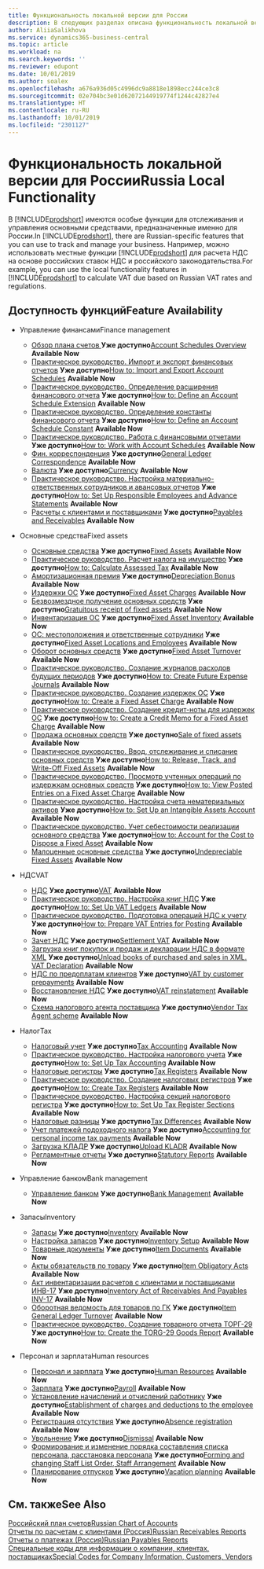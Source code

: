 ```yaml
---
title: Функциональность локальной версии для России
description: В следующих разделах описана функциональность локальной версии [!INCLUDE[prodshort](../../includes/prodshort.md)] для России.
author: AliiaSalikhova
ms.service: dynamics365-business-central
ms.topic: article
ms.workload: na
ms.search.keywords: ''
ms.reviewer: edupont
ms.date: 10/01/2019
ms.author: soalex
ms.openlocfilehash: a676a936d05c4996dc9a8818e1898ecc244ce3c8
ms.sourcegitcommit: 02e704bc3e01d62072144919774f1244c42827e4
ms.translationtype: HT
ms.contentlocale: ru-RU
ms.lasthandoff: 10/01/2019
ms.locfileid: "2301127"
---
```

# <a name="russia-local-functionality"></a><span data-ttu-id="21530-103">Функциональность локальной версии для России</span><span class="sxs-lookup"><span data-stu-id="21530-103">Russia Local Functionality</span></span>

<span data-ttu-id="21530-104">В [!INCLUDE[prodshort](../../includes/prodshort.md)] имеются особые функции для отслеживания и управления основными средствами, предназначенные именно для России.</span><span class="sxs-lookup"><span data-stu-id="21530-104">In [!INCLUDE[prodshort](../../includes/prodshort.md)], there are Russian-specific features that you can use to track and manage your business.</span></span> <span data-ttu-id="21530-105">Например, можно использовать местные функции [!INCLUDE[prodshort](../../includes/prodshort.md)] для расчета НДС на основе российских ставок НДС и российского законодательства.</span><span class="sxs-lookup"><span data-stu-id="21530-105">For example, you can use the local functionality features in [!INCLUDE[prodshort](../../includes/prodshort.md)] to calculate VAT due based on Russian VAT rates and regulations.</span></span>

## <a name="feature-availability"></a><span data-ttu-id="21530-106">Доступность функций</span><span class="sxs-lookup"><span data-stu-id="21530-106">Feature Availability</span></span>

* <span data-ttu-id="21530-107">Управление финансами</span><span class="sxs-lookup"><span data-stu-id="21530-107">Finance management</span></span>
    * <span data-ttu-id="21530-108">[Обзор плана счетов ](account-schedules-overview.md) **Уже доступно**</span><span class="sxs-lookup"><span data-stu-id="21530-108">[Account Schedules Overview](account-schedules-overview.md) **Available Now**</span></span>
    * <span data-ttu-id="21530-109">[Практическое руководство. Импорт и экспорт финансовых отчетов](How-to-Import-and-Export-Account-Schedules.md) **Уже доступно**</span><span class="sxs-lookup"><span data-stu-id="21530-109">[How to: Import and Export Account Schedules](How-to-Import-and-Export-Account-Schedules.md) **Available Now**</span></span>
    * <span data-ttu-id="21530-110">[Практическое руководство. Определение расширения финансового отчета](How-to-Define-an-Account-Schedule-Extension.md) **Уже доступно**</span><span class="sxs-lookup"><span data-stu-id="21530-110">[How to: Define an Account Schedule Extension](How-to-Define-an-Account-Schedule-Extension.md) **Available Now**</span></span>
    * <span data-ttu-id="21530-111">[Практическое руководство. Определение константы финансового отчета](How-to-Define-an-Account-Schedule-Constant.md) **Уже доступно**</span><span class="sxs-lookup"><span data-stu-id="21530-111">[How to: Define an Account Schedule Constant](How-to-Define-an-Account-Schedule-Constant.md) **Available Now**</span></span>
    * <span data-ttu-id="21530-112">[Практическое руководство. Работа с финансовыми отчетами](How-to-Work-with-Account-Schedules.md) **Уже доступно**</span><span class="sxs-lookup"><span data-stu-id="21530-112">[How to: Work with Account Schedules](How-to-Work-with-Account-Schedules.md) **Available Now**</span></span>
    * <span data-ttu-id="21530-113">[Фин. корреспонденция](general-ledger-correspondence.md) **Уже доступно**</span><span class="sxs-lookup"><span data-stu-id="21530-113">[General Ledger Correspondence](general-ledger-correspondence.md) **Available Now**</span></span>
    * <span data-ttu-id="21530-114">[Валюта](Currency-information-Import-currency-rates.md) **Уже доступно**</span><span class="sxs-lookup"><span data-stu-id="21530-114">[Сurrency](Currency-information-Import-currency-rates.md) **Available Now**</span></span>
    * <span data-ttu-id="21530-115">[Практическое руководство. Настройка материально-ответственных сотрудников и авансовых отчетов](How-to-Set-Up-Responsible-Employees-and-Advance-Statements.md) **Уже доступно**</span><span class="sxs-lookup"><span data-stu-id="21530-115">[How to: Set Up Responsible Employees and Advance Statements](How-to-Set-Up-Responsible-Employees-and-Advance-Statements.md) **Available Now**</span></span>
    * <span data-ttu-id="21530-116">[Расчеты с клиентами и поставщиками](Payables-and-Receivables.md) **Уже доступно**</span><span class="sxs-lookup"><span data-stu-id="21530-116">[Payables and Receivables](Payables-and-Receivables.md) **Available Now**</span></span>
* <span data-ttu-id="21530-117">Основные средства</span><span class="sxs-lookup"><span data-stu-id="21530-117">Fixed assets</span></span>
    * <span data-ttu-id="21530-118">[Основные средства](fixed-assets.md) **Уже доступно**</span><span class="sxs-lookup"><span data-stu-id="21530-118">[Fixed Assets](fixed-assets.md) **Available Now**</span></span>
    * <span data-ttu-id="21530-119">[Практическое руководство. Расчет налога на имущество](How-to-Calculate-Assessed-Tax.md) **Уже доступно**</span><span class="sxs-lookup"><span data-stu-id="21530-119">[How to: Calculate Assessed Tax](How-to-Calculate-Assessed-Tax.md) **Available Now**</span></span>
    * <span data-ttu-id="21530-120">[Амортизационная премия](Depreciation-Bonus.md) **Уже доступно**</span><span class="sxs-lookup"><span data-stu-id="21530-120">[Depreciation Bonus](Depreciation-Bonus.md) **Available Now**</span></span>
    * <span data-ttu-id="21530-121">[Издержки ОС](Fixed-Asset-Charges.md) **Уже доступно**</span><span class="sxs-lookup"><span data-stu-id="21530-121">[Fixed Asset Charges](Fixed-Asset-Charges.md) **Available Now**</span></span>
    * <span data-ttu-id="21530-122">[Безвозмездное получение основных средств](Gratuitous-receipt-of-fixed-assets.md) **Уже доступно**</span><span class="sxs-lookup"><span data-stu-id="21530-122">[Gratuitous receipt of fixed assets](Gratuitous-receipt-of-fixed-assets.md) **Available Now**</span></span>
    * <span data-ttu-id="21530-123">[Инвентаризация ОС](Fixed-Asset-Inventory.md) **Уже доступно**</span><span class="sxs-lookup"><span data-stu-id="21530-123">[Fixed Asset Inventory](Fixed-Asset-Inventory.md) **Available Now**</span></span>
    * <span data-ttu-id="21530-124">[ОС: местоположения и ответственные сотрудники](Fixed-Asset-Locations-and-Employees.md) **Уже доступно**</span><span class="sxs-lookup"><span data-stu-id="21530-124">[Fixed Asset Locations and Employees](Fixed-Asset-Locations-and-Employees.md) **Available Now**</span></span>
    * <span data-ttu-id="21530-125">[Оборот основных средств](Fixed-Asset-Turnover.md) **Уже доступно**</span><span class="sxs-lookup"><span data-stu-id="21530-125">[Fixed Asset Turnover](Fixed-Asset-Turnover.md) **Available Now**</span></span>
    * <span data-ttu-id="21530-126">[Практическое руководство. Создание журналов расходов будущих периодов](How-to-Create-Future-Expense-Journals.md) **Уже доступно**</span><span class="sxs-lookup"><span data-stu-id="21530-126">[How to: Create Future Expense Journals](How-to-Create-Future-Expense-Journals.md) **Available Now**</span></span>
    * <span data-ttu-id="21530-127">[Практическое руководство. Создание издержек ОС](How-to-Create-a-Fixed-Asset-Charge.md) **Уже доступно**</span><span class="sxs-lookup"><span data-stu-id="21530-127">[How to: Create a Fixed Asset Charge](How-to-Create-a-Fixed-Asset-Charge.md) **Available Now**</span></span>
    * <span data-ttu-id="21530-128">[Практическое руководство. Создание кредит-ноты для издержек ОС](How-to-Create-a-Credit-Memo-for-a-Fixed-Asset-Charge.md) **Уже доступно**</span><span class="sxs-lookup"><span data-stu-id="21530-128">[How to: Create a Credit Memo for a Fixed Asset Charge](How-to-Create-a-Credit-Memo-for-a-Fixed-Asset-Charge.md) **Available Now**</span></span>
    * <span data-ttu-id="21530-129">[Продажа основных средств](Sale-of-fixed-assets.md) **Уже доступно**</span><span class="sxs-lookup"><span data-stu-id="21530-129">[Sale of fixed assets](Sale-of-fixed-assets.md) **Available Now**</span></span>
    * <span data-ttu-id="21530-130">[Практическое руководство. Ввод, отслеживание и списание основных средств](How-to-Release-Track-Write-Off-Fixed-Assets.md) **Уже доступно**</span><span class="sxs-lookup"><span data-stu-id="21530-130">[How to: Release, Track, and Write-Off Fixed Assets](How-to-Release-Track-Write-Off-Fixed-Assets.md) **Available Now**</span></span>
    * <span data-ttu-id="21530-131">[Практическое руководство. Просмотр учтенных операций по издержкам основных средств](How-to-View-Posted-Entries-on-a-Fixed-Asset-Charge.md) **Уже доступно**</span><span class="sxs-lookup"><span data-stu-id="21530-131">[How to: View Posted Entries on a Fixed Asset Charge](How-to-View-Posted-Entries-on-a-Fixed-Asset-Charge.md) **Available Now**</span></span>
    * <span data-ttu-id="21530-132">[Практическое руководство. Настройка счета нематериальных активов](How-to-Set-Up-an-Intangible-Assets-Account.md) **Уже доступно**</span><span class="sxs-lookup"><span data-stu-id="21530-132">[How to: Set Up an Intangible Assets Account](How-to-Set-Up-an-Intangible-Assets-Account.md) **Available Now**</span></span>
    * <span data-ttu-id="21530-133">[Практическое руководство. Учет себестоимости реализации основного средства](How-to-Account-for-the-Cost-to-Dispose-a-Fixed-Asset.md) **Уже доступно**</span><span class="sxs-lookup"><span data-stu-id="21530-133">[How to: Account for the Cost to Dispose a Fixed Asset](How-to-Account-for-the-Cost-to-Dispose-a-Fixed-Asset.md) **Available Now**</span></span> 
    * <span data-ttu-id="21530-134">[Малоценные основные средства](Undepreciable-Fixed-Assets.md) **Уже доступно**</span><span class="sxs-lookup"><span data-stu-id="21530-134">[Undepreciable Fixed Assets](Undepreciable-Fixed-Assets.md) **Available Now**</span></span>

* <span data-ttu-id="21530-135">НДС</span><span class="sxs-lookup"><span data-stu-id="21530-135">VAT</span></span>
    * <span data-ttu-id="21530-136">[НДС](VAT.md) **Уже доступно**</span><span class="sxs-lookup"><span data-stu-id="21530-136">[VAT](VAT.md) **Available Now**</span></span>
    * <span data-ttu-id="21530-137">[Практическое руководство. Настройка книг НДС](How-to-Set-Up-VAT-Ledgers.md) **Уже доступно**</span><span class="sxs-lookup"><span data-stu-id="21530-137">[How to: Set Up VAT Ledgers](How-to-Set-Up-VAT-Ledgers.md) **Available Now**</span></span>  
    * <span data-ttu-id="21530-138">[Практическое руководство. Подготовка операций НДС к учету](How-to-Prepare-VAT-Entries-for-Posting.md) **Уже доступно**</span><span class="sxs-lookup"><span data-stu-id="21530-138">[How to: Prepare VAT Entries for Posting](How-to-Prepare-VAT-Entries-for-Posting.md) **Available Now**</span></span>  
    * <span data-ttu-id="21530-139">[Зачет НДС](Settlement-VAT.md) **Уже доступно**</span><span class="sxs-lookup"><span data-stu-id="21530-139">[Settlement VAT](Settlement-VAT.md) **Available Now**</span></span>  
    * <span data-ttu-id="21530-140">[Загрузка книг покупок и продаж и декларации НДС в формате XML](upload-books-purchases-sales-xml-vat-declaration.md) **Уже доступно**</span><span class="sxs-lookup"><span data-stu-id="21530-140">[Unload books of purchased and sales in XML. VAT Declaration](upload-books-purchases-sales-xml-vat-declaration.md) **Available Now**</span></span>  
    * <span data-ttu-id="21530-141">[НДС по предоплатам клиентов](VAT-by-Customer-prepayments.md) **Уже доступно**</span><span class="sxs-lookup"><span data-stu-id="21530-141">[VAT by customer prepayments](VAT-by-Customer-prepayments.md) **Available Now**</span></span>  
    * <span data-ttu-id="21530-142">[Восстановление НДС](VAT-reinstatement.md) **Уже доступно**</span><span class="sxs-lookup"><span data-stu-id="21530-142">[VAT reinstatement](VAT-reinstatement.md) **Available Now**</span></span>  
    * <span data-ttu-id="21530-143">[Схема налогового агента поставщика](Vendor-Tax-Agent-scheme.md) **Уже доступно**</span><span class="sxs-lookup"><span data-stu-id="21530-143">[Vendor Tax Agent scheme](Vendor-Tax-Agent-scheme.md) **Available Now**</span></span>  
* <span data-ttu-id="21530-144">Налог</span><span class="sxs-lookup"><span data-stu-id="21530-144">Tax</span></span>
    * <span data-ttu-id="21530-145">[Налоговый учет](Tax-Accounting.md) **Уже доступно**</span><span class="sxs-lookup"><span data-stu-id="21530-145">[Tax Accounting](Tax-Accounting.md) **Available Now**</span></span>
    * <span data-ttu-id="21530-146">[Практическое руководство. Настройка налогового учета](How-to-Set-Up-Tax-Accounting.md) **Уже доступно**</span><span class="sxs-lookup"><span data-stu-id="21530-146">[How to: Set Up Tax Accounting](How-to-Set-Up-Tax-Accounting.md) **Available Now**</span></span>  
    * <span data-ttu-id="21530-147">[Налоговые регистры](Tax-Registers.md) **Уже доступно**</span><span class="sxs-lookup"><span data-stu-id="21530-147">[Tax Registers](Tax-Registers.md) **Available Now**</span></span>  
    * <span data-ttu-id="21530-148">[Практическое руководство. Создание налоговых регистров](How-to-Create-Tax-Registers.md) **Уже доступно**</span><span class="sxs-lookup"><span data-stu-id="21530-148">[How to: Create Tax Registers](How-to-Create-Tax-Registers.md) **Available Now**</span></span>  
    * <span data-ttu-id="21530-149">[Практическое руководство. Настройка секций налогового регистра](How-to-Set-Up-Tax-Register-Sections.md) **Уже доступно**</span><span class="sxs-lookup"><span data-stu-id="21530-149">[How to: Set Up Tax Register Sections](How-to-Set-Up-Tax-Register-Sections.md) **Available Now**</span></span>  
    * <span data-ttu-id="21530-150">[Налоговые разницы](Tax-Differences.md) **Уже доступно**</span><span class="sxs-lookup"><span data-stu-id="21530-150">[Tax Differences](Tax-Differences.md) **Available Now**</span></span>  
    * <span data-ttu-id="21530-151">[Учет платежей подоходного налога](Accounting-for-personal-income-tax-payments.md) **Уже доступно**</span><span class="sxs-lookup"><span data-stu-id="21530-151">[Accounting for personal income tax payments](Accounting-for-personal-income-tax-payments.md) **Available Now**</span></span>  
    * <span data-ttu-id="21530-152">[Загрузка КЛАДР](Upload-KLADR.md) **Уже доступно**</span><span class="sxs-lookup"><span data-stu-id="21530-152">[Upload KLADR](Upload-KLADR.md) **Available Now**</span></span>  
    * <span data-ttu-id="21530-153">[Регламентные отчеты](Statutory-Reports.md) **Уже доступно**</span><span class="sxs-lookup"><span data-stu-id="21530-153">[Statutory Reports](Statutory-Reports.md) **Available Now**</span></span>
* <span data-ttu-id="21530-154">Управление банком</span><span class="sxs-lookup"><span data-stu-id="21530-154">Bank management</span></span>
    * <span data-ttu-id="21530-155">[Управление банком](bank-management.md) **Уже доступно**</span><span class="sxs-lookup"><span data-stu-id="21530-155">[Bank Management](bank-management.md) **Available Now**</span></span>
* <span data-ttu-id="21530-156">Запасы</span><span class="sxs-lookup"><span data-stu-id="21530-156">Inventory</span></span>
    * <span data-ttu-id="21530-157">[Запасы](Inventory.md) **Уже доступно**</span><span class="sxs-lookup"><span data-stu-id="21530-157">[Inventory](Inventory.md) **Available Now**</span></span>
    * <span data-ttu-id="21530-158">[Настройка запасов](Inventory-Setup.md) **Уже доступно**</span><span class="sxs-lookup"><span data-stu-id="21530-158">[Inventory Setup](Inventory-Setup.md) **Available Now**</span></span>
    * <span data-ttu-id="21530-159">[Товарные документы](Item-Documents.md) **Уже доступно**</span><span class="sxs-lookup"><span data-stu-id="21530-159">[Item Documents](Item-Documents.md) **Available Now**</span></span>
    * <span data-ttu-id="21530-160">[Акты обязательств по товару](Item-Obligatory-Acts.md) **Уже доступно**</span><span class="sxs-lookup"><span data-stu-id="21530-160">[Item Obligatory Acts](Item-Obligatory-Acts.md) **Available Now**</span></span>
    * <span data-ttu-id="21530-161">[Акт инвентаризации расчетов с клиентами и поставщиками ИНВ-17](Inventory-Act-of-Receivables-And-Payables-INV-17.md) **Уже доступно**</span><span class="sxs-lookup"><span data-stu-id="21530-161">[Inventory Act of Receivables And Payables INV-17](Inventory-Act-of-Receivables-And-Payables-INV-17.md) **Available Now**</span></span>
    * <span data-ttu-id="21530-162">[Оборотная ведомость для товаров по ГК](Item-General-Ledger-Turnover.md) **Уже доступно**</span><span class="sxs-lookup"><span data-stu-id="21530-162">[Item General Ledger Turnover](Item-General-Ledger-Turnover.md) **Available Now**</span></span>
    * <span data-ttu-id="21530-163">[Практическое руководство. Создание товарного отчета ТОРГ-29](How-to-Create-the-TORG-29-Goods-Report.md) **Уже доступно**</span><span class="sxs-lookup"><span data-stu-id="21530-163">[How to: Create the TORG-29 Goods Report](How-to-Create-the-TORG-29-Goods-Report.md) **Available Now**</span></span>

* <span data-ttu-id="21530-164">Персонал и зарплата</span><span class="sxs-lookup"><span data-stu-id="21530-164">Human resources</span></span>
    * <span data-ttu-id="21530-165">[Персонал и зарплата](Human-Resources.md) **Уже доступно**</span><span class="sxs-lookup"><span data-stu-id="21530-165">[Human Resources](Human-Resources.md) **Available Now**</span></span>
    * <span data-ttu-id="21530-166">[Зарплата](Payroll.md) **Уже доступно**</span><span class="sxs-lookup"><span data-stu-id="21530-166">[Payroll](Payroll.md) **Available Now**</span></span>
    * <span data-ttu-id="21530-167">[Установление начислений и отчислений работнику](Establishment-of-charges-and-deductions-to-the-employee.md) **Уже доступно**</span><span class="sxs-lookup"><span data-stu-id="21530-167">[Establishment of charges and deductions to the employee](Establishment-of-charges-and-deductions-to-the-employee.md) **Available Now**</span></span>
    * <span data-ttu-id="21530-168">[Регистрация отсутствия](Absence-registration.md) **Уже доступно**</span><span class="sxs-lookup"><span data-stu-id="21530-168">[Absence registration](Absence-registration.md) **Available Now**</span></span>
    * <span data-ttu-id="21530-169">[Увольнение](Dismissal.md) **Уже доступно**</span><span class="sxs-lookup"><span data-stu-id="21530-169">[Dismissal](Dismissal.md) **Available Now**</span></span>
    * <span data-ttu-id="21530-170">[Формирование и изменение порядка составления списка персонала, расстановка персонала](Forming-and-changing-Staff-List-Order-Staff-Arrangement.md) **Уже доступно**</span><span class="sxs-lookup"><span data-stu-id="21530-170">[Forming and changing Staff List Order, Staff Arrangement](Forming-and-changing-Staff-List-Order-Staff-Arrangement.md) **Available Now**</span></span>
    * <span data-ttu-id="21530-171">[Планирование отпусков](Vacation-planning.md) **Уже доступно**</span><span class="sxs-lookup"><span data-stu-id="21530-171">[Vacation planning](Vacation-planning.md) **Available Now**</span></span>

## <a name="see-also"></a><span data-ttu-id="21530-172">См. также</span><span class="sxs-lookup"><span data-stu-id="21530-172">See Also</span></span>

[<span data-ttu-id="21530-173">Российский план счетов</span><span class="sxs-lookup"><span data-stu-id="21530-173">Russian Chart of Accounts</span></span>](Russian-Chart-of-Accounts.md)  
[<span data-ttu-id="21530-174">Отчеты по расчетам с клиентами (Россия)</span><span class="sxs-lookup"><span data-stu-id="21530-174">Russian Receivables Reports</span></span>](Russian-Receivables-Reports.md)  
[<span data-ttu-id="21530-175">Отчеты о платежах (Россия)</span><span class="sxs-lookup"><span data-stu-id="21530-175">Russian Payables Reports</span></span>](Russian-Payables-Reports.md)  
[<span data-ttu-id="21530-176">Специальные коды для информации о компании, клиентах, поставщиках</span><span class="sxs-lookup"><span data-stu-id="21530-176">Special Codes for Company Information, Customers, Vendors</span></span>](special-codes-company-information-customers-vendors.md)  
